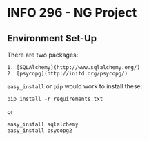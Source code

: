 # INFO 296 - NG Project

## Environment Set-Up

There are two packages:

    1. [SQLAlchemy](http://www.sqlalchemy.org/)
    2. [psycopg](http://initd.org/psycopg/)

`easy_install` or `pip` would work to install these:

```
pip install -r requirements.txt
```
or
```
easy_install sqlalchemy
easy_install psycopg2
```
